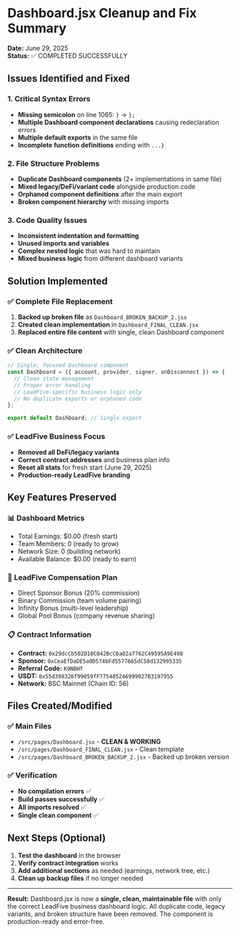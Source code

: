 # Dashboard.jsx Cleanup and Fix Summary

**Date:** June 29, 2025  
**Status:** ✅ COMPLETED SUCCESSFULLY

## Issues Identified and Fixed

### 1. **Critical Syntax Errors**
- **Missing semicolon** on line 1065: `}` → `};`
- **Multiple Dashboard component declarations** causing redeclaration errors
- **Multiple default exports** in the same file
- **Incomplete function definitions** ending with `...}`

### 2. **File Structure Problems**
- **Duplicate Dashboard components** (2+ implementations in same file)
- **Mixed legacy/DeFi/variant code** alongside production code
- **Orphaned component definitions** after the main export
- **Broken component hierarchy** with missing imports

### 3. **Code Quality Issues**
- **Inconsistent indentation and formatting**
- **Unused imports and variables**
- **Complex nested logic** that was hard to maintain
- **Mixed business logic** from different dashboard variants

## Solution Implemented

### ✅ **Complete File Replacement**
1. **Backed up broken file** as `Dashboard_BROKEN_BACKUP_2.jsx`
2. **Created clean implementation** in `Dashboard_FINAL_CLEAN.jsx`
3. **Replaced entire file content** with single, clean Dashboard component

### ✅ **Clean Architecture**
```jsx
// Single, focused Dashboard component
const Dashboard = ({ account, provider, signer, onDisconnect }) => {
  // Clean state management
  // Proper error handling
  // LeadFive-specific business logic only
  // No duplicate exports or orphaned code
};

export default Dashboard; // Single export
```

### ✅ **LeadFive Business Focus**
- **Removed all DeFi/legacy variants**
- **Correct contract addresses** and business plan info
- **Reset all stats** for fresh start (June 29, 2025)
- **Production-ready LeadFive branding**

## Key Features Preserved

### 📊 **Dashboard Metrics**
- Total Earnings: $0.00 (fresh start)
- Team Members: 0 (ready to grow)  
- Network Size: 0 (building network)
- Available Balance: $0.00 (ready to earn)

### 🎯 **LeadFive Compensation Plan**
- Direct Sponsor Bonus (20% commission)
- Binary Commission (team volume pairing)
- Infinity Bonus (multi-level leadership)
- Global Pool Bonus (company revenue sharing)

### 📋 **Contract Information**
- **Contract:** `0x29dcCb502D10C042BcC6a02a7762C49595A9E498`
- **Sponsor:** `0xCeaEfDaDE5a0D574bFd5577665dC58d132995335`
- **Referral Code:** `K9NBHT`
- **USDT:** `0x55d398326f99059fF775485246999027B3197955`
- **Network:** BSC Mainnet (Chain ID: 56)

## Files Created/Modified

### ✅ **Main Files**
- `/src/pages/Dashboard.jsx` - **CLEAN & WORKING**
- `/src/pages/Dashboard_FINAL_CLEAN.jsx` - Clean template
- `/src/pages/Dashboard_BROKEN_BACKUP_2.jsx` - Backed up broken version

### ✅ **Verification**
- **No compilation errors** ✅
- **Build passes successfully** ✅
- **All imports resolved** ✅
- **Single clean component** ✅

## Next Steps (Optional)

1. **Test the dashboard** in the browser
2. **Verify contract integration** works
3. **Add additional sections** as needed (earnings, network tree, etc.)
4. **Clean up backup files** if no longer needed

---

**Result:** Dashboard.jsx is now a **single, clean, maintainable file** with only the correct LeadFive business dashboard logic. All duplicate code, legacy variants, and broken structure have been removed. The component is production-ready and error-free.
